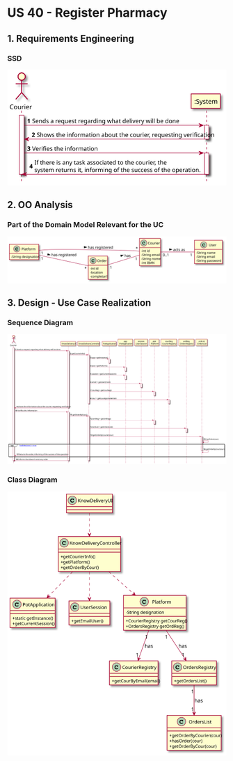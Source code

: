 # US 40 - Register Pharmacy

## 1. Requirements Engineering

### SSD
![US40_SSD](US40_SSD.svg)

## 2. OO Analysis

### Part of the Domain Model Relevant for the UC

![US40_DM](US40_DM.svg)

## 3. Design - Use Case Realization

###	Sequence Diagram

![US40_SD.svg](US40_SD.svg)


###	Class Diagram

![US40_CD.svg](US40_CD.svg)
